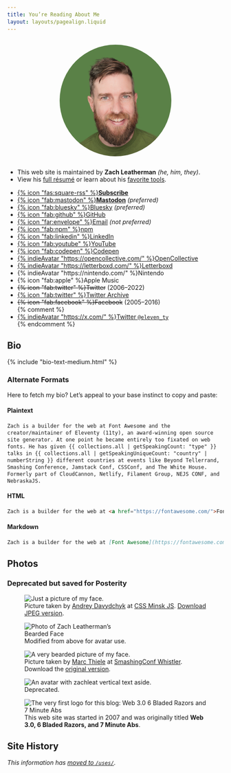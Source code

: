 ```yaml
---
title: You’re Reading About Me
layout: layouts/pagealign.liquid
---
```

<style>
.about-primary-avatar {
	display: block;
	max-width: 260px;
	border-radius: 50%;
	margin: 2em auto;
}
.about-secondary-avatar {
	display: block;
	max-width: 260px;
	margin: 0;
}
</style>

<img src="/img/avatar-2025-green.png" alt="Photo of Zach Leatherman’s Bearded Face" class="about-primary-avatar" loading="eager" fetchpriority="high">

<ul class="list-inline fl fl-inline fl-nowrap">
	<li>This web site is maintained by <strong>Zach Leatherman</strong> <em>(he, him, they)</em>.</li>
	<li>View his <a href="/resume/">full résumé</a> or learn about his <a href="/uses/">favorite tools</a>.</li>
</ul>

<ul class="list-inline fl fl-inline fl-nowrap">
	<li><a href="/web/feed/">{% icon "fas:square-rss" %}<strong>Subscribe</strong></a></li>
	<li><a href="https://fediverse.zachleat.com/@zachleat">{% icon "fab:mastodon" %}<strong>Mastodon</strong></a> <em>(preferred)</em></li>
	<li><a href="https://bsky.app/profile/zachleat.com">{% icon "fab:bluesky" %}Bluesky</a> <em>(preferred)</em></li>
	<li><a href="https://github.com/zachleat/">{% icon "fab:github" %}GitHub</a></li>
	<li><a href="mailto:zach@zachleat.com">{% icon "far:envelope" %}<span>Email</span></a> <em>(not preferred)</em></li>
	<li><a href="https://www.npmjs.com/~zachleat">{% icon "fab:npm" %}npm</a></li>
	<li><a href="https://www.linkedin.com/in/zachleat/">{% icon "fab:linkedin" %}LinkedIn</a></li>
	<li><a href="https://www.youtube.com/channel/UCMlSs0Ltg57qpYdFwUVLR2A">{% icon "fab:youtube" %}YouTube</a></li>
	<li><a href="https://codepen.io/zachleat/">{% icon "fab:codepen" %}Codepen</a></li>
	<li><a href="https://opencollective.com/zachleat">{% indieAvatar "https://opencollective.com/" %}OpenCollective</a></li>
	<li><a href="https://letterboxd.com/zachleat/">{% indieAvatar "https://letterboxd.com/" %}Letterboxd</a></li>
	<li>{% indieAvatar "https://nintendo.com/" %}Nintendo</li>
	<li>{% icon "fab:apple" %}Apple Music</li>
	<li><del>{% icon "fab:twitter" %}Twitter</del> (2006–2022)</li>
	<li><a href="/twitter/">{% icon "fab:twitter" %}Twitter Archive</a></li>
	<li><del>{% icon "fab:facebook" %}Facebook</del> (2005–2016)</li>
	{% comment %}<li><a href="https://twitter.com/eleven_ty/">{% indieAvatar "https://x.com/" %}Twitter <code>@eleven_ty</code></a></li>{% endcomment %}
</ul>

## Bio

{% include "bio-text-medium.html" %}

### Alternate Formats

Here to fetch my bio? Let’s appeal to your base instinct to copy and paste:

#### Plaintext

``` text
Zach is a builder for the web at Font Awesome and the creator/maintainer of Eleventy (11ty), an award-winning open source site generator. At one point he became entirely too fixated on web fonts. He has given {{ collections.all | getSpeakingCount: "type" }} talks in {{ collections.all | getSpeakingUniqueCount: "country" | numberString }} different countries at events like Beyond Tellerrand, Smashing Conference, Jamstack Conf, CSSConf, and The White House. Formerly part of CloudCannon, Netlify, Filament Group, NEJS CONF, and NebraskaJS.
```

#### HTML

``` html
Zach is a builder for the web at <a href="https://fontawesome.com/">Font Awesome</a> and the creator/maintainer of <a href="https://www.11ty.dev">Eleventy (11ty)</a>, an award-winning open source site generator. At one point he became entirely <a href="https://www.zachleat.com/web/fonts/"><em>too fixated</em> on web fonts</a>. He has given <a href="https://www.zachleat.com/web/speaking/">{{ collections.all | getSpeakingCount: "type" }} talks in {{ collections.all | getSpeakingUniqueCount: "country" | numberString }} different countries</a> at events like Beyond Tellerrand, Smashing Conference, Jamstack Conf, CSSConf, and <a href="https://www.zachleat.com/web/whitehouse/">The White House</a>. Formerly part of <a href="https://cloudcannon.com/">CloudCannon</a>, Netlify, <a href="https://www.filamentgroup.com/">Filament Group</a>, <a href="http://nejsconf.com/">NEJS CONF</a>, and <a href="http://nebraskajs.com">NebraskaJS</a>.
```

#### Markdown

``` markdown
Zach is a builder for the web at [Font Awesome](https://fontawesome.com/) and the creator/maintainer of [Eleventy (11ty)](https://www.11ty.dev), an award-winning open source site generator. At one point he became entirely [_too fixated_ on web fonts](https://www.zachleat.com/web/fonts/). He has given [{{ collections.all | getSpeakingCount: "type" }} talks in {{ collections.all | getSpeakingUniqueCount: "country" | numberString }} different countries](https://www.zachleat.com/web/speaking/) at events like Beyond Tellerrand, Smashing Conference, Jamstack Conf, CSSConf, and [The White House](https://www.zachleat.com/web/whitehouse/). Formerly part of Netlify, [Filament Group](https://www.filamentgroup.com/), [NEJS CONF](http://nejsconf.com/), and [NebraskaJS](http://nebraskajs.com).
```

## Photos

### Deprecated but saved for Posterity

<figure>
	<img src="/img/bio-2017.jpg" alt="Just a picture of my face." eleventy:widths="400,800,auto">
	<figcaption>Picture taken by <a href="https://www.facebook.com/andrey.davydchyk">Andrey Davydchyk</a> at <a href="https://www.facebook.com/cssminskjs/">CSS Minsk JS</a>. <a href="/img/bio-2017.jpg">Download JPEG version</a>.</figcaption>
</figure>

<figure>
	<img src="/img/avatar-2017-big.png" alt="Photo of Zach Leatherman’s Bearded Face" class="about-secondary-avatar">
	<figcaption>Modified from above for avatar use.</figcaption>
</figure>

<figure>
	<img src="/img/avatar.png" alt="A very bearded picture of my face.">
	<figcaption>Picture taken by <a href="https://twitter.com/marcthiele">Marc Thiele</a> at <a href="/web/smashingconf/2014/">SmashingConf Whistler</a>. Download the <a href="/img/bio.jpg">original version</a>.</figcaption>
</figure>

<figure>
	<img src="/img/avatar-old.png" alt="An avatar with zachleat vertical text aside.">
	<figcaption>Deprecated.</figcaption>
</figure>

<figure>
	<img src="./web/img/web367.png" alt="The very first logo for this blog: Web 3.0 6 Bladed Razors and 7 Minute Abs">
	<figcaption>This web site was started in 2007 and was originally titled <strong>Web 3.0, 6 Bladed Razors, and 7 Minute Abs</strong>.</figcaption>
</figure>

## Site History

_This information has [moved to `/uses/`](/uses/)._
